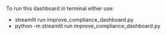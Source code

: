 To run this dashboard in terminal either use:

- streamlit run improve_compliance_dashboard.py
- python -m streamlit run improve_compliance_dashboard.py
